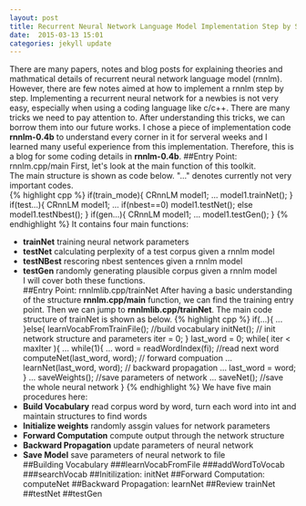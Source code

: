 ```yaml
---
layout: post
title: Recurrent Neural Network Language Model Implementation Step by Step
date:  2015-03-13 15:01 
categories: jekyll update
---
```

There are many papers, notes and blog posts for explaining theories and mathmatical details of recurrent neural network language model (rnnlm). 
However, there are few notes aimed at how to implement a rnnlm step by step. 
Implementing a recurrent neural network for a newbies is not very easy, especially when using a coding language like c/c++. 
There are many tricks we need to pay attention to. 
After understanding this tricks,  we can borrow them into our future works. 
I chose a piece of implementation code **rnnlm-0.4b** to understand every corner in it for serveral weeks and I learned many useful experience from this implementation.
Therefore, this is a blog for some coding details in **rnnlm-0.4b**.
##Entry Point: rnnlm.cpp/main
First, let's look at the main function of this toolkit.  
The main structure is shown as code below. 
"..." denotes currently not very important codes.  
{% highlight cpp %}
if(train_mode){
CRnnLM model1;
...
model1.trainNet();
}
if(test...){
CRnnLM model1;
...
if(nbest==0) model1.testNet();
else model1.testNbest();
}
if(gen...){
CRnnLM model1;
...
model1.testGen();
}
{% endhighlight %}
It contains four main functions:  
- **trainNet** training neural network parameters  
- **testNet** calculating perplexity of a test corpus given a rnnlm model  
- **testNBest** rescoring nbest sentences given a rnnlm model  
- **testGen** randomly generating plausible corpus given a rnnlm model    
I will cover both these functions.  
##Entry Point: rnnlmlib.cpp/trainNet
After having a basic understanding of the structure **rnnlm.cpp/main** function, we can find the training entry point.
Then we can jump to **rnnlmlib.cpp/trainNet**.
The main code structure of trainNet is shown as below.
{% highlight cpp %}
if(...){
   ...
}else{
  learnVocabFromTrainFile(); //build vocabulary
  initNet(); // init network structure and parameters
  iter = 0;
}
last_word = 0;
while( iter < maxIter ){
 ...
 while(1){
    ...
    word = readWordIndex(fi); //read next word
    computeNet(last_word, word); // forward compuation
    ...
    learnNet(last_word, word); // backward propagation
    ...
    last_word = word;
 }
 ...
 saveWeights(); //save parameters of network
 ...
 saveNet(); //save the whole neural network
}
{% endhighlight %}
We have five main procedures here:  
- **Build Vocabulary** read corpus word by word, turn each word into int and maintain structures to find words  
- **Initialize weights** randomly assgin values for network parameters  
- **Forward Computation** compute output through the network structure  
- **Backward Propagation** update parameters of neural network  
- **Save Model** save parameters of neural network to file  
##Building Vocabulary
###learnVocabFromFile
###addWordToVocab
###searchVocab
##Initilization: initNet
##Forward Computation: computeNet
##Backward Propagation: learnNet
##Review trainNet 
##testNet
##testGen
